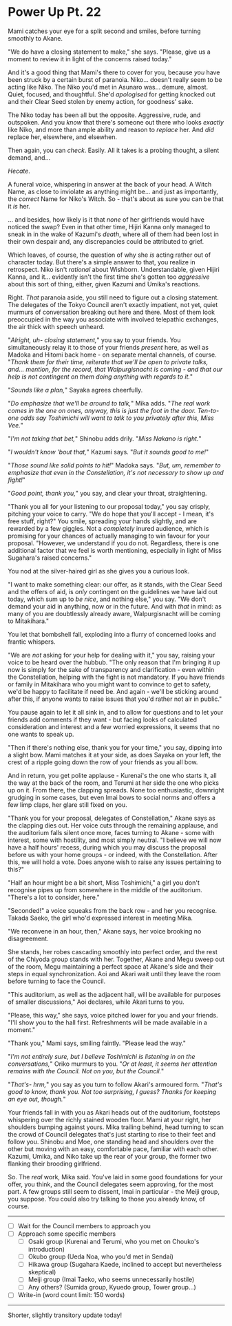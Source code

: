 # Power Up Pt. 22

Mami catches your eye for a split second and smiles, before turning smoothly to Akane.

"We do have a closing statement to make," she says. "Please, give us a moment to review it in light of the concerns raised today."

And it's a good thing that Mami's there to cover for you, because *you* have been struck by a certain burst of paranoia. Niko... doesn't really seem to be acting like Niko. The Niko you'd met in Asunaro was... demure, almost. Quiet, focused, and thoughtful. She'd *apologised* for getting knocked out and their Clear Seed stolen by enemy action, for goodness' sake.

The Niko today has been all but the opposite. Aggressive, rude, and outspoken. And you *know* that there's someone out there who looks *exactly* like Niko, and more than ample ability and reason to *replace* her. And *did* replace her, elsewhere, and elsewhen.

Then again, you can *check*. Easily. All it takes is a probing thought, a silent demand, and...

*Hecate*.

A funeral voice, whispering in answer at the back of your head. A Witch Name, as close to inviolate as anything might be... and just as importantly, the *correct* Name for Niko's Witch. So - that's about as sure you can be that it *is* her.

... and besides, how likely is it that *none* of her girlfriends would have noticed the swap? Even in that other time, Hijiri Kanna only managed to sneak in in the wake of Kazumi's *death*, where all of them had been lost in their own despair and, any discrepancies could be attributed to grief.

Which leaves, of course, the question of why she *is* acting rather out of character today. But there's a simple answer to that, you realize in retrospect. Niko isn't *rational* about Wishborn. Understandable, given Hijiri Kanna, and it... evidently isn't the first time she's gotten too *aggressive* about this sort of thing, either, given Kazumi and Umika's reactions.

Right. *That* paranoia aside, you still need to figure out a closing statement. The delegates of the Tokyo Council aren't exactly impatient, not yet, quiet murmurs of conversation breaking out here and there. Most of them look preoccupied in the way you associate with involved telepathic exchanges, the air thick with speech unheard.

"*Alright, uh- closing statement,*" you say to your friends. You simultaneously relay it to those of your friends *present* here, as well as Madoka and Hitomi back home - on separate mental channels, of course. "*Thank them for their time, reiterate that we'll be open to private talks, and... mention, for the record, that Walpurgisnacht is coming - and that our help is *not* contingent on them doing anything with regards to it.*"

"*Sounds like a plan,*" Sayaka agrees cheerfully.

"*Do emphasize that we'll be around to talk,*" Mika adds. "*The *real* work comes in the one on ones, anyway, this is just the foot in the door. Ten-to-one odds say Toshimichi will want to talk to you privately after this, Miss Vee.*"

"*I'm not taking that bet,*" Shinobu adds drily. "*Miss Nakano is right.*"

"*I wouldn't know 'bout that,*" Kazumi says. "*But it sounds good to me!*"

"*Those sound like solid points to hit!*" Madoka says. "*But, um, remember to emphasize that even in the Constellation, it's not *necessary* to show up and fight!*"

"*Good point, thank you,*" you say, and clear your throat, straightening.

"Thank you all for your listening to our proposal today," you say crisply, pitching your voice to carry. "We do hope that you'll accept - I mean, it's free stuff, right?" You smile, spreading your hands slightly, and are rewarded by a few giggles. Not a *completely* inured audience, which is promising for your chances of actually managing to win favour for your proposal. "However, we understand if you do not. Regardless, there is one additional factor that we feel is worth mentioning, especially in light of Miss Sugahara's raised concerns."

You nod at the silver-haired girl as she gives you a curious look.

"I want to make something clear: our offer, as it stands, with the Clear Seed and the offers of aid, is *only* contingent on the guidelines we have laid out today, which sum up to *be nice*, and nothing else," you say. "We don't demand your aid in anything, now or in the future. And with *that* in mind: as many of you are doubtlessly already aware, Walpurgisnacht will be coming to Mitakihara."

You let that bombshell fall, exploding into a flurry of concerned looks and frantic whispers.

"We are *not* asking for your help for dealing with it," you say, raising your voice to be heard over the hubbub. "The only reason that I'm bringing it up now is simply for the sake of transparency and clarification - even within the Constellation, helping with the fight is not mandatory. If you have friends or family in Mitakihara who you might want to convince to get to safety, we'd be happy to facilitate if need be. And again - we'll be sticking around after this, if anyone wants to raise issues that you'd rather not air in public."

You pause again to let it all sink in, and to allow for questions and to let your friends add comments if they want - but facing looks of calculated consideration and interest and a few worried expressions, it seems that no one wants to speak up.

"Then if there's nothing else, thank you for your time," you say, dipping into a slight bow. Mami matches it at your side, as does Sayaka on your left, the crest of a ripple going down the row of your friends as you all bow.

And in return, you get polite applause - Kurenai's the one who starts it, all the way at the back of the room, and Terumi at her side the one who picks up on it. From there, the clapping spreads. None too enthusiastic, downright grudging in some cases, but even Imai bows to social norms and offers a few limp claps, her glare still fixed on you.

"Thank you for your proposal, delegates of Constellation," Akane says as the clapping dies out. Her voice cuts through the remaining applause, and the auditorium falls silent once more, faces turning to Akane - some with interest, some with hostility, and most simply neutral. "I believe we will now have a half hours' recess, during which you may discuss the proposal before us with your home groups - or indeed, with the Constellation. After this, we will hold a vote. Does anyone wish to raise any issues pertaining to this?"

"Half an hour might be a bit short, Miss Toshimichi," a girl you don't recognise pipes up from somewhere in the middle of the auditorium. "There's a lot to consider, here."

"Seconded!" a voice squeaks from the back row - and her you recognise. Takada Saeko, the girl who'd expressed interest in meeting Mika.

"We reconvene in an hour, then," Akane says, her voice brooking no disagreement.

She stands, her robes cascading smoothly into perfect order, and the rest of the Chiyoda group stands with her. Together, Akane and Megu sweep out of the room, Megu maintaining a perfect space at Akane's side and their steps in equal synchronization. Aoi and Akari wait until they leave the room before turning to face the Council.

"This auditorium, as well as the adjacent hall, will be available for purposes of smaller discussions," Aoi declares, while Akari turns to you.

"Please, this way," she says, voice pitched lower for you and your friends. "I'll show you to the hall first. Refreshments will be made available in a moment."

"Thank you," Mami says, smiling faintly. "Please lead the way."

"*I'm not *entirely* sure, but I believe Toshimichi is listening in on the conversations,*" Oriko murmurs to you. "*Or at least, it seems her attention remains with the Council. Not on *you*, but the Council.*"

"*That's- hrm,*" you say as you turn to follow Akari's armoured form. "*That's good to know, thank you. Not too surprising, I guess? Thanks for keeping an eye out, though.*"

Your friends fall in with you as Akari heads out of the auditorium, footsteps whispering over the richly stained wooden floor. Mami at your right, her shoulders bumping against yours. Mika trailing behind, head turning to scan the crowd of Council delegates that's just starting to rise to their feet and follow you. Shinobu and Moe, one standing head and shoulders over the other but moving with an easy, comfortable pace, familiar with each other. Kazumi, Umika, and Niko take up the rear of your group, the former two flanking their brooding girlfriend.

So. The *real* work, Mika said. You've laid in some good foundations for your offer, you think, and the Council delegates seem approving, for the most part. A few groups still seem to dissent, Imai in particular - the Meiji group, you suppose. You could also try talking to those you already know, of course.

---

- [ ] Wait for the Council members to approach you
- [ ] Approach some specific members
  - [ ] Osaki group (Kurenai and Terumi, who you met on Chouko's introduction)
  - [ ] Okubo group (Ueda Noa, who you'd met in Sendai)
  - [ ] Hikawa group (Sugahara Kaede, inclined to accept but nevertheless skeptical)
  - [ ] Meiji group (Imai Taeko, who seems unnecessarily hostile)
  - [ ] Any others? (Sumida group, Kyuedo group, Tower group...)
- [ ] Write-in (word count limit: 150 words)

---

Shorter, slightly transitory update today!

